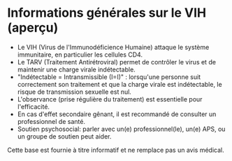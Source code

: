 # Informations générales sur le VIH (aperçu)

- Le VIH (Virus de l'Immunodéficience Humaine) attaque le système immunitaire, en particulier les cellules CD4.
- Le TARV (Traitement Antirétroviral) permet de contrôler le virus et de maintenir une charge virale indétectable.
- "Indétectable = Intransmissible (I=I)" : lorsqu'une personne suit correctement son traitement et que la charge virale est indétectable, le risque de transmission sexuelle est nul.
- L'observance (prise régulière du traitement) est essentielle pour l'efficacité.
- En cas d'effet secondaire gênant, il est recommandé de consulter un professionnel de santé.
- Soutien psychosocial: parler avec un(e) professionnel(le), un(e) APS, ou un groupe de soutien peut aider.

Cette base est fournie à titre informatif et ne remplace pas un avis médical.
